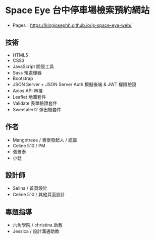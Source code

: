 ﻿# Space Eye 台中停車場檢索預約網站
* Pages：https://kingjosephh.github.io/js-space-eye-web/

## 技術

- HTML5
- CSS3
- JavaScript 開發工具
- Sass 預處理器
- Bootstrap
- JSON Server + JSON Server Auth 模擬後端 & JWT 權限驗證
- Axios API 串接
- Leaflet 地圖套件
- Validate 表單驗證套件
- Sweetalert2 彈出框套件

## 作者

- Mangotreee / 專案發起人 / 統籌
- Celine 510 / PM
- 張景泰
- 小廷

## 設計師

- Selina / 首頁設計
- Celine 510 / 其他頁面設計

## 專題指導

- 六角學院 / christina 助教
- Jessica / 設計溝通助教
